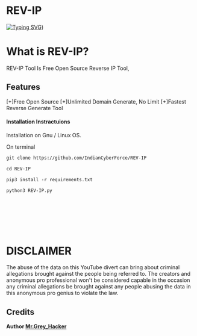 # REV-IP
[![Typing SVG](https://readme-typing-svg.demolab.com?font=Fira+Code&pause=1000&color=E5B50BE0&background=0C342E00&width=433&height=52&lines=Jai+Siya+Ram;REV+IP+TOOL;Developed+By+Mr.Grey+Hacker;INDIAN+CYBER+FORCE;Mr.Grey+Hacker+Founder+Of+Team+ICF;Hawk%2C+Arhaan%2C+4NON_4K5K%2CCYBER-REPAR%2CUnknown404%2CMr.Grey+Hacker)](https://git.io/typing-svg))

 # What is REV-IP?
REV-IP Tool Is Free Open Source Reverse IP Tool,

## Features
[+]Free Open Source
[+]Unlimited Domain Generate, No Limit
[+]Fastest Reverse Generate Tool

<h4> Installation Instractuions </h4>


Installation on Gnu / Linux OS. </br>

On terminal </br>


```diff
git clone https://github.com/IndianCyberForce/REV-IP
```

```diff
cd REV-IP
```

```diff
pip3 install -r requirements.txt
```

```diff
python3 REV-IP.py
```

</br> </br>

</br> </br>

# DISCLAIMER
The abuse of the data on this YouTube divert can bring about criminal allegations brought against the people being referred to. The creators and anonymous pro professional won't be considered capable in the occasion any criminal allegations be brought against any people abusing the data in this anonymous pro genius to violate the law.

## Credits

<b> Author <a href="https://www.facebook.com/TeamIndianCyberForce">Mr.Grey_Hacker</a>

</p>


